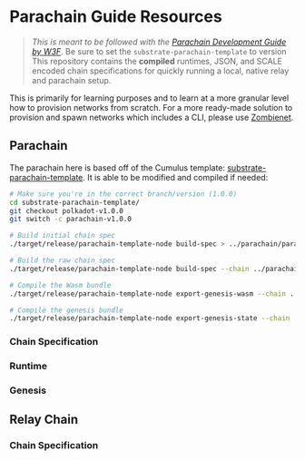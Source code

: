 # Parachain Guide Resources

> _This is meant to be followed with the [Parachain Development Guide by W3F](https://education.web3.foundation/docs/introparachain)_.
> Be sure to set the `substrate-parachain-template` to version 
This repository contains the **compiled** runtimes, JSON, and SCALE encoded chain specifications for quickly running a local, native relay and parachain setup.

This is primarily for learning purposes and to learn at a more granular level how to provision networks from scratch.  For a more ready-made solution to provision and spawn networks which includes a CLI, please use [Zombienet](https://github.com/paritytech/zombienet).

## Parachain

The parachain here is based off of the Cumulus template: [substrate-parachain-template]().  It is able to be modified and compiled if needed:

```bash
# Make sure you're in the correct branch/version (1.0.0)
cd substrate-parachain-template/
git checkout polkadot-v1.0.0
git switch -c parachain-v1.0.0

# Build initial chain spec 
./target/release/parachain-template-node build-spec > ../parachain/parachain_chain_spec.json  

# Build the raw chain spec
./target/release/parachain-template-node build-spec --chain ../parachain/parachain_chain_spec.json --disable-default-bootnode --raw > ../parachain/parachain_chain_spec_raw.json

# Compile the Wasm bundle
./target/release/parachain-template-node export-genesis-wasm --chain ../parachain/parachain_chain_spec_raw.json parachain-wasm

# Compile the genesis bundle
./target/release/parachain-template-node export-genesis-state --chain ../parachain/parachain_chain_spec.json ../parachain/parachain-genesis-state 
```

### Chain Specification

### Runtime

### Genesis

## Relay Chain

### Chain Specification


